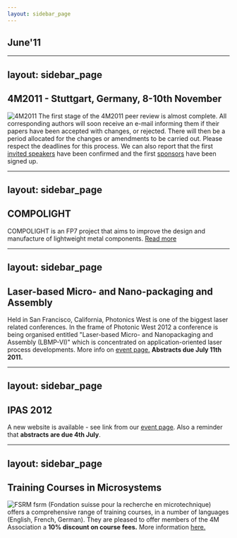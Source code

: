 ```yaml
---
layout: sidebar_page
---
```


## June'11

<!--break-->
---
layout: sidebar_page
---

## 4M2011 - Stuttgart, Germany, 8-10th November


![4M2011](/4m-association/assets/images/4m-2011_web1.jpg)
The first stage of the 4M2011 peer review is almost complete. All corresponding authors will soon receive an e-mail informing them if their papers have been accepted with changes, or rejected. There will then be a period allocated for the changes or amendments to be carried out.  Please respect the deadlines for this process. We can also report that the first [invited speakers](/4m-association/conference/2011/Invited-Speakers-0) have been confirmed and the first [sponsors](/conference/2011/Our-Sponsor.md) have been signed up.   
    
---
layout: sidebar_page
---

## COMPOLIGHT

COMPOLIGHT is an FP7 project that aims to improve the design and manufacture of lightweight metal components. [Read more](/4m-association/content/FP7-Project-COMPOLIGH.md)   
   
---
layout: sidebar_page
---

## Laser-based Micro- and Nano-packaging and Assembly

Held in San Francisco, California, Photonics West is one of the biggest laser related conferences. In the frame of Photonic West 2012 a conference is being organised  entitled "Laser-based Micro- and Nanopackaging and Assembly (LBMP-VI)" which is concentrated on application-oriented laser process developments. More info on [event page.](/4m-association/event/LBMP-VI.md) **Abstracts due July 11th 2011.**  
 
---
layout: sidebar_page
---

## IPAS 2012

A new website is available - see link from our [event page](/4m-association/event/IPAS2012.md). Also a reminder that **abstracts are due 4th July**.   
    
---
layout: sidebar_page
---

## Training Courses in Microsystems

![FSRM](/4m-association/assets/images/FSRM_LOGO_web.gif)
fsrm (Fondation suisse pour la recherche en microtechnique) offers a comprehensive range of training courses, in a number of languages (English, French, German). They are pleased to offer members of the 4M Association a <b>10% discount on course fees.</b> More information [here.](/4m-association/content/fsrm-training-course.md)